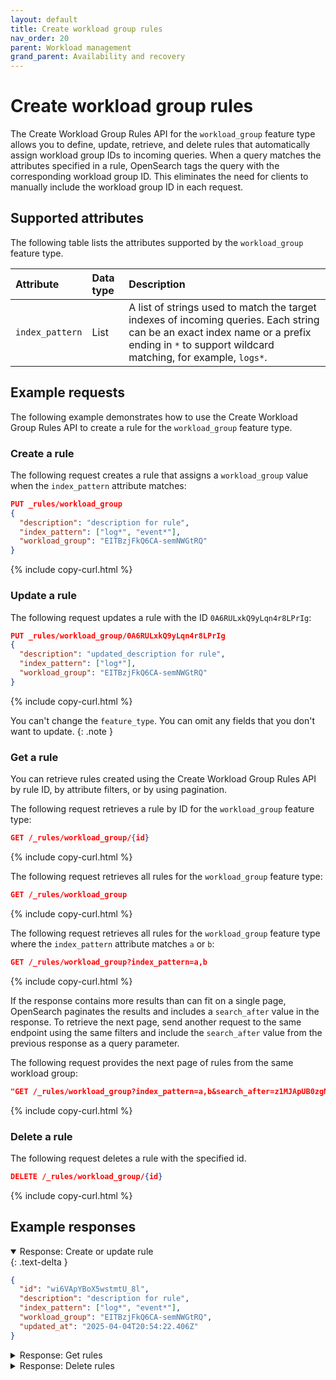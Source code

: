 ```yaml
---
layout: default
title: Create workload group rules
nav_order: 20
parent: Workload management
grand_parent: Availability and recovery
---
```


# Create workload group rules

The Create Workload Group Rules API for the `workload_group` feature type allows you to define, update, retrieve, and delete rules that automatically assign workload group IDs to incoming queries. When a query matches the attributes specified in a rule, OpenSearch tags the query with the corresponding workload group ID. This eliminates the need for clients to manually include the workload group ID in each request.


## Supported attributes

The following table lists the attributes supported by the `workload_group` feature type.

| Attribute  | Data type | Description  |
| :--- | :--- | :--- |
| `index_pattern` | List      | A list of strings used to match the target indexes of incoming queries. Each string can be an exact index name or a prefix ending in `*` to support wildcard matching, for example, `logs*`. |


## Example requests

The following example demonstrates how to use the Create Workload Group Rules API to create a rule for the `workload_group` feature type.

### Create a rule

The following request creates a rule that assigns a `workload_group` value when the `index_pattern` attribute matches:

```json
PUT _rules/workload_group
{
  "description": "description for rule",
  "index_pattern": ["log*", "event*"],
  "workload_group": "EITBzjFkQ6CA-semNWGtRQ"
}
```
{% include copy-curl.html %}

### Update a rule

The following request updates a rule with the ID `0A6RULxkQ9yLqn4r8LPrIg`:

```json
PUT _rules/workload_group/0A6RULxkQ9yLqn4r8LPrIg
{
  "description": "updated_description for rule",
  "index_pattern": ["log*"],
  "workload_group": "EITBzjFkQ6CA-semNWGtRQ"
}
```
{% include copy-curl.html %}

You can't change the `feature_type`. You can omit any fields that you don't want to update.
{: .note }

### Get a rule

You can retrieve rules created using the Create Workload Group Rules API by rule ID, by attribute filters, or by using pagination.

The following request retrieves a rule by ID for the `workload_group` feature type:

```json
GET /_rules/workload_group/{id}
```
{% include copy-curl.html %}

The following request retrieves all rules for the `workload_group` feature type:

```json
GET /_rules/workload_group
```
{% include copy-curl.html %}

The following request retrieves all rules for the `workload_group` feature type where the `index_pattern` attribute matches `a` or `b`:

```json
GET /_rules/workload_group?index_pattern=a,b
```
{% include copy-curl.html %}

If the response contains more results than can fit on a single page, OpenSearch paginates the results and includes a `search_after` value in the response.
To retrieve the next page, send another request to the same endpoint using the same filters and include the `search_after` value from the previous response as a query parameter.

The following request provides the next page of rules from the same workload group:

```json
"GET /_rules/workload_group?index_pattern=a,b&search_after=z1MJApUB0zgMcDmz-UQq"
```
{% include copy-curl.html %}

### Delete a rule

The following request deletes a rule with the specified id.

```json
DELETE /_rules/workload_group/{id}
```
{% include copy-curl.html %}

## Example responses

<details open markdown="block"> 
  <summary> 
    Response: Create or update rule 
  </summary> 
  {: .text-delta }

```json
{
  "id": "wi6VApYBoX5wstmtU_8l",
  "description": "description for rule",
  "index_pattern": ["log*", "event*"],
  "workload_group": "EITBzjFkQ6CA-semNWGtRQ",
  "updated_at": "2025-04-04T20:54:22.406Z"
}
```

</details>


<details markdown="block"> 
  <summary> 
    Response: Get rules 
  </summary> 
  {: .text-delta }

```json
{
  "rules": [
    {
      "id": "z1MJApUB0zgMcDmz-UQq",
      "description": "Rule for tagging workload_group_id to index123",
      "index_pattern": ["index123"],
      "workload_group": "workload_group_id",
      "updated_at": "2025-02-14T01:19:22.589Z"
    },
    ...
  ],
  "search_after": ["z1MJApUB0zgMcDmz-UQq"]
}
```

If the `search_after` field is present in the response, more results are available.  
To retrieve the next page, include the `search_after` value in the next `GET` request as a query parameter, such as `GET /_rules/{feature_type}?search_after=z1MJApUB0zgMcDmz-UQq`.

</details>


<details markdown="block"> 
  <summary> 
    Response: Delete rules 
  </summary> 
  {: .text-delta }

```json
{ "acknowledged": true }
```

</details>

